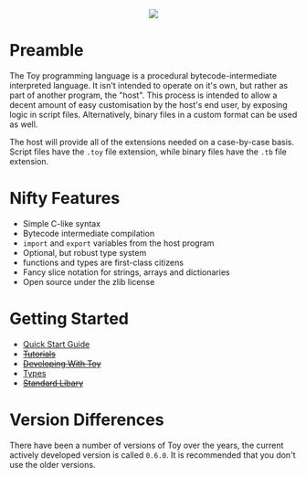<p align="center">
  <image src="toylogo.png" />
</p>

# Preamble

The Toy programming language is a procedural bytecode-intermediate interpreted language. It isn't intended to operate on it's own, but rather as part of another program, the "host". This process is intended to allow a decent amount of easy customisation by the host's end user, by exposing logic in script files. Alternatively, binary files in a custom format can be used as well.

The host will provide all of the extensions needed on a case-by-case basis. Script files have the `.toy` file extension, while binary files have the `.tb` file extension.

# Nifty Features

* Simple C-like syntax
* Bytecode intermediate compilation
* `import` and `export` variables from the host program
* Optional, but robust type system
* functions and types are first-class citizens
* Fancy slice notation for strings, arrays and dictionaries
* Open source under the zlib license

# Getting Started

* [Quick Start Guide](quick-start-guide)
* ~~[Tutorials](tutorials)~~
* ~~[Developing With Toy](developing-with-toy)~~
* [Types](types)
* ~~[Standard Libary](standard-library)~~

# Version Differences

There have been a number of versions of Toy over the years, the current actively developed version is called `0.6.0`. It is recommended that you don't use the older versions.